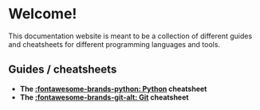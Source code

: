 # Welcome!

This documentation website is meant to be a collection of different guides and cheatsheets for different programming languages and tools.

## Guides / cheatsheets

- **The [:fontawesome-brands-python: Python](Python.md) cheatsheet**
- **The [:fontawesome-brands-git-alt: Git](Git.md) cheatsheet**

